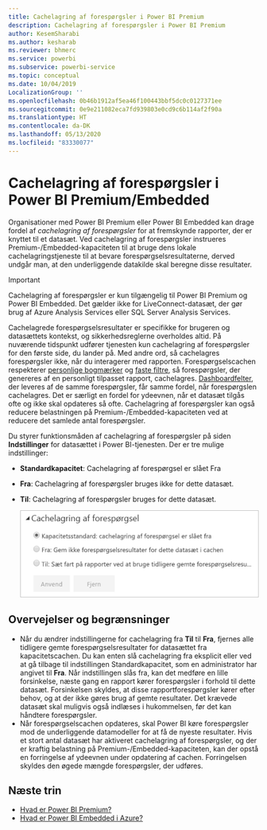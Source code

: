 ```yaml
---
title: Cachelagring af forespørgsler i Power BI Premium
description: Cachelagring af forespørgsler i Power BI Premium
author: KesemSharabi
ms.author: kesharab
ms.reviewer: bhmerc
ms.service: powerbi
ms.subservice: powerbi-service
ms.topic: conceptual
ms.date: 10/04/2019
LocalizationGroup: ''
ms.openlocfilehash: 0b46b1912af5ea46f100443bbf5dc0c0127371ee
ms.sourcegitcommit: 0e9e211082eca7fd939803e0cd9c6b114af2f90a
ms.translationtype: HT
ms.contentlocale: da-DK
ms.lasthandoff: 05/13/2020
ms.locfileid: "83330077"
---
```

# <a name="query-caching-in-power-bi-premiumembedded"></a>Cachelagring af forespørgsler i Power BI Premium/Embedded

Organisationer med Power BI Premium eller Power BI Embedded kan drage fordel af *cachelagring af forespørgsler* for at fremskynde rapporter, der er knyttet til et datasæt. Ved cachelagring af forespørgsler instrueres Premium-/Embedded-kapaciteten til at bruge dens lokale cachelagringstjeneste til at bevare forespørgselsresultaterne, derved undgår man, at den underliggende datakilde skal beregne disse resultater.

> [!IMPORTANT]
> Cachelagring af forespørgsler er kun tilgængelig til Power BI Premium og Power BI Embedded. Det gælder ikke for LiveConnect-datasæt, der gør brug af Azure Analysis Services eller SQL Server Analysis Services.

Cachelagrede forespørgselsresultater er specifikke for brugeren og datasættets kontekst, og sikkerhedsreglerne overholdes altid. På nuværende tidspunkt udfører tjenesten kun cachelagring af forespørgsler for den første side, du lander på. Med andre ord, så cachelagres forespørgsler ikke, når du interagerer med rapporten. Forespørgselscachen respekterer [personlige bogmærker](../consumer/end-user-bookmarks.md#personal-bookmarks) og [faste filtre](https://powerbi.microsoft.com/blog/announcing-persistent-filters-in-the-service/), så forespørgsler, der genereres af en personligt tilpasset rapport, cachelagres. [Dashboardfelter](../create-reports/service-dashboard-tiles.md), der leveres af de samme forespørgsler, får samme fordel, når forespørgslen cachelagres. Det er særligt en fordel for ydeevnen, når et datasæt tilgås ofte og ikke skal opdateres så ofte. Cachelagring af forespørgsler kan også reducere belastningen på Premium-/Embedded-kapaciteten ved at reducere det samlede antal forespørgsler.

Du styrer funktionsmåden af cachelagring af forespørgsler på siden **Indstillinger** for datasættet i Power BI-tjenesten. Der er tre mulige indstillinger:

- **Standardkapacitet**: Cachelagring af forespørgsel er slået Fra
- **Fra**: Cachelagring af forespørgsler bruges ikke for dette datasæt.
- **Til**: Cachelagring af forespørgsler bruges for dette datasæt.

    ![Dialogboks for cachelagring af forespørgsler](media/power-bi-query-caching/power-bi-query-3-options.png)

## <a name="considerations-and-limitations"></a>Overvejelser og begrænsninger

- Når du ændrer indstillingerne for cachelagring fra **Til** til **Fra**, fjernes alle tidligere gemte forespørgselsresultater for datasættet fra kapacitetscachen. Du kan enten slå cachelagring fra eksplicit eller ved at gå tilbage til indstillingen Standardkapacitet, som en administrator har angivet til **Fra**. Når indstillingen slås fra, kan det medføre en lille forsinkelse, næste gang en rapport kører forespørgsler i forhold til dette datasæt. Forsinkelsen skyldes, at disse rapportforespørgsler kører efter behov, og at der ikke gøres brug af gemte resultater. Det krævede datasæt skal muligvis også indlæses i hukommelsen, før det kan håndtere forespørgsler.
- Når forespørgselscachen opdateres, skal Power BI køre forespørgsler mod de underliggende datamodeller for at få de nyeste resultater. Hvis et stort antal datasæt har aktiveret cachelagring af forespørgsler, og der er kraftig belastning på Premium-/Embedded-kapaciteten, kan der opstå en forringelse af ydeevnen under opdatering af cachen. Forringelsen skyldes den øgede mængde forespørgsler, der udføres.

## <a name="next-steps"></a>Næste trin

* [Hvad er Power BI Premium?](../admin/service-premium-what-is.md)
* [Hvad er Power BI Embedded i Azure?](../developer/embedded/azure-pbie-what-is-power-bi-embedded.md)
